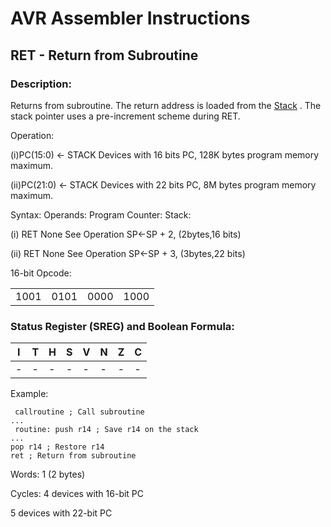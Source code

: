 AVR Assembler Instructions
==========================

RET - Return from Subroutine
----------------------------

### <a href="" id="N18076"></a> Description:

Returns from subroutine. The return address is loaded from the <a href="avrassembler.wb_registers.html#avrassembler.Stack" class="xref" title="Stack">Stack</a> . The stack pointer uses a pre-increment scheme during RET.

Operation:

(i)PC(15:0) ← STACK Devices with 16 bits PC, 128K bytes program memory maximum.

(ii)PC(21:0) ← STACK Devices with 22 bits PC, 8M bytes program memory maximum.

Syntax: Operands: Program Counter: Stack:

(i) RET None See Operation SP←SP + 2, (2bytes,16 bits)

(ii) RET None See Operation SP←SP + 3, (3bytes,22 bits)

16-bit Opcode:

|      |      |      |      |
|------|------|------|------|
| 1001 | 0101 | 0000 | 1000 |

### <a href="" id="N180B1"></a> Status Register (SREG) and Boolean Formula:

| I   | T   | H   | S   | V   | N   | Z   | C   |
|-----|-----|-----|-----|-----|-----|-----|-----|
| -   | -   | -   | -   | -   | -   | -   | -   |

Example:

``` programlisting
 callroutine ; Call subroutine
...
 routine: push r14 ; Save r14 on the stack
...
pop r14 ; Restore r14
ret ; Return from subroutine
```

Words: 1 (2 bytes)

Cycles: 4 devices with 16-bit PC

5 devices with 22-bit PC
